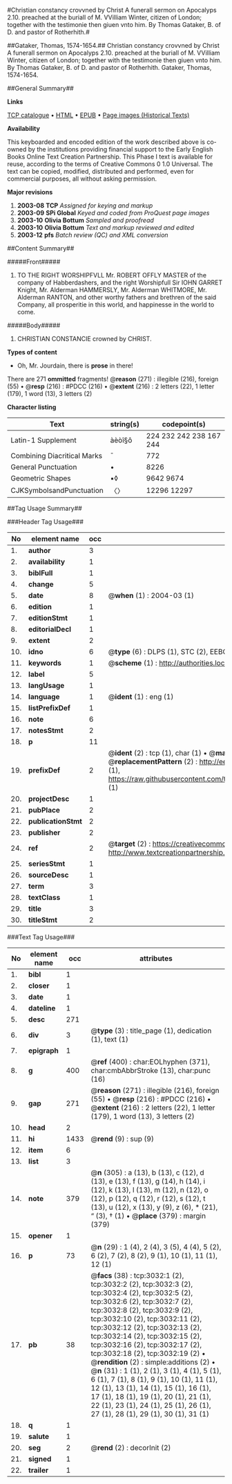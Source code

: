 #Christian constancy crovvned by Christ A funerall sermon on Apocalyps 2.10. preached at the buriall of M. VVilliam Winter, citizen of London; together with the testimonie then giuen vnto him. By Thomas Gataker, B. of D. and pastor of Rotherhith.#

##Gataker, Thomas, 1574-1654.##
Christian constancy crovvned by Christ A funerall sermon on Apocalyps 2.10. preached at the buriall of M. VVilliam Winter, citizen of London; together with the testimonie then giuen vnto him. By Thomas Gataker, B. of D. and pastor of Rotherhith.
Gataker, Thomas, 1574-1654.

##General Summary##

**Links**

[TCP catalogue](http://www.ota.ox.ac.uk/tcp/)  • 
[HTML](http://tei.it.ox.ac.uk/tcp/Texts-HTML/free/A01/A01528.html)  • 
[EPUB](http://tei.it.ox.ac.uk/tcp/Texts-EPUB/free/A01/A01528.epub) • 
[Page images (Historical Texts)](https://data.historicaltexts.jisc.ac.uk/view?pubId=eebo-99838646e&pageId=eebo-99838646e-3032-1)

**Availability**

This keyboarded and encoded edition of the
	       work described above is co-owned by the institutions
	       providing financial support to the Early English Books
	       Online Text Creation Partnership. This Phase I text is
	       available for reuse, according to the terms of Creative
	       Commons 0 1.0 Universal. The text can be copied,
	       modified, distributed and performed, even for
	       commercial purposes, all without asking permission.

**Major revisions**

1. __2003-08__ __TCP__ *Assigned for keying and markup*
1. __2003-09__ __SPi Global__ *Keyed and coded from ProQuest page images*
1. __2003-10__ __Olivia Bottum__ *Sampled and proofread*
1. __2003-10__ __Olivia Bottum__ *Text and markup reviewed and edited*
1. __2003-12__ __pfs__ *Batch review (QC) and XML conversion*

##Content Summary##

#####Front#####

1. TO THE RIGHT WORSHIPFVLL Mr. ROBERT OFFLY MASTER of the company of Habberdashers, and the right Worshipfull Sir IOHN GARRET Knight, Mr. Alderman HAMMERSLY, Mr. Alderman WHITMORE, Mr. Alderman RANTON, and other worthy fathers and brethren of the said Company, all prosperitie in this world, and happinesse in the world to come.

#####Body#####

1. CHRISTIAN CONSTANCIE crowned by CHRIST.

**Types of content**

  * Oh, Mr. Jourdain, there is **prose** in there!

There are 271 **ommitted** fragments! 
 @__reason__ (271) : illegible (216), foreign (55)  •  @__resp__ (216) : #PDCC (216)  •  @__extent__ (216) : 2 letters (22), 1 letter (179), 1 word (13), 3 letters (2)

**Character listing**


|Text|string(s)|codepoint(s)|
|---|---|---|
|Latin-1 Supplement|àèòî§ô|224 232 242 238 167 244|
|Combining             Diacritical Marks|̄|772|
|General Punctuation|•|8226|
|Geometric Shapes|▪◊|9642 9674|
|CJKSymbolsandPunctuation|〈〉|12296 12297|

##Tag Usage Summary##

###Header Tag Usage###

|No|element name|occ|attributes|
|---|---|---|---|
|1.|__author__|3||
|2.|__availability__|1||
|3.|__biblFull__|1||
|4.|__change__|5||
|5.|__date__|8| @__when__ (1) : 2004-03 (1)|
|6.|__edition__|1||
|7.|__editionStmt__|1||
|8.|__editorialDecl__|1||
|9.|__extent__|2||
|10.|__idno__|6| @__type__ (6) : DLPS (1), STC (2), EEBO-CITATION (1), PROQUEST (1), VID (1)|
|11.|__keywords__|1| @__scheme__ (1) : http://authorities.loc.gov/ (1)|
|12.|__label__|5||
|13.|__langUsage__|1||
|14.|__language__|1| @__ident__ (1) : eng (1)|
|15.|__listPrefixDef__|1||
|16.|__note__|6||
|17.|__notesStmt__|2||
|18.|__p__|11||
|19.|__prefixDef__|2| @__ident__ (2) : tcp (1), char (1)  •  @__matchPattern__ (2) : ([0-9\-]+):([0-9IVX]+) (1), (.+) (1)  •  @__replacementPattern__ (2) : http://eebo.chadwyck.com/downloadtiff?vid=$1&page=$2 (1), https://raw.githubusercontent.com/textcreationpartnership/Texts/master/tcpchars.xml#$1 (1)|
|20.|__projectDesc__|1||
|21.|__pubPlace__|2||
|22.|__publicationStmt__|2||
|23.|__publisher__|2||
|24.|__ref__|2| @__target__ (2) : https://creativecommons.org/publicdomain/zero/1.0/ (1), http://www.textcreationpartnership.org/docs/. (1)|
|25.|__seriesStmt__|1||
|26.|__sourceDesc__|1||
|27.|__term__|3||
|28.|__textClass__|1||
|29.|__title__|3||
|30.|__titleStmt__|2||


###Text Tag Usage###

|No|element name|occ|attributes|
|---|---|---|---|
|1.|__bibl__|1||
|2.|__closer__|1||
|3.|__date__|1||
|4.|__dateline__|1||
|5.|__desc__|271||
|6.|__div__|3| @__type__ (3) : title_page (1), dedication (1), text (1)|
|7.|__epigraph__|1||
|8.|__g__|400| @__ref__ (400) : char:EOLhyphen (371), char:cmbAbbrStroke (13), char:punc (16)|
|9.|__gap__|271| @__reason__ (271) : illegible (216), foreign (55)  •  @__resp__ (216) : #PDCC (216)  •  @__extent__ (216) : 2 letters (22), 1 letter (179), 1 word (13), 3 letters (2)|
|10.|__head__|2||
|11.|__hi__|1433| @__rend__ (9) : sup (9)|
|12.|__item__|6||
|13.|__list__|3||
|14.|__note__|379| @__n__ (305) : a (13), b (13), c (12), d (13), e (13), f (13), g (14), h (14), i (12), k (13), l (13), m (12), n (12), o (12), p (12), q (12), r (12), s (12), t (13), u (12), x (13), y (9), z (6), * (21), “ (3), † (1)  •  @__place__ (379) : margin (379)|
|15.|__opener__|1||
|16.|__p__|73| @__n__ (29) : 1 (4), 2 (4), 3 (5), 4 (4), 5 (2), 6 (2), 7 (2), 8 (2), 9 (1), 10 (1), 11 (1), 12 (1)|
|17.|__pb__|38| @__facs__ (38) : tcp:3032:1 (2), tcp:3032:2 (2), tcp:3032:3 (2), tcp:3032:4 (2), tcp:3032:5 (2), tcp:3032:6 (2), tcp:3032:7 (2), tcp:3032:8 (2), tcp:3032:9 (2), tcp:3032:10 (2), tcp:3032:11 (2), tcp:3032:12 (2), tcp:3032:13 (2), tcp:3032:14 (2), tcp:3032:15 (2), tcp:3032:16 (2), tcp:3032:17 (2), tcp:3032:18 (2), tcp:3032:19 (2)  •  @__rendition__ (2) : simple:additions (2)  •  @__n__ (31) : 1 (1), 2 (1), 3 (1), 4 (1), 5 (1), 6 (1), 7 (1), 8 (1), 9 (1), 10 (1), 11 (1), 12 (1), 13 (1), 14 (1), 15 (1), 16 (1), 17 (1), 18 (1), 19 (1), 20 (1), 21 (1), 22 (1), 23 (1), 24 (1), 25 (1), 26 (1), 27 (1), 28 (1), 29 (1), 30 (1), 31 (1)|
|18.|__q__|1||
|19.|__salute__|1||
|20.|__seg__|2| @__rend__ (2) : decorInit (2)|
|21.|__signed__|1||
|22.|__trailer__|1||
